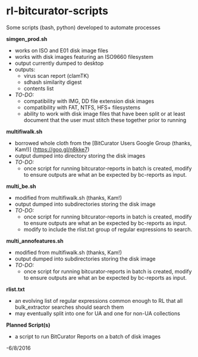 # rl-bitcurator-scripts
Some scripts (bash, python) developed to automate processes

**simgen_prod.sh** 
- works on ISO and E01 disk image files
- works with disk images featuring an ISO9660 filesystem
- output currently dumped to desktop
- outputs:
  - virus scan report (clamTK)
  - sdhash similarity digest
  - contents list
- *TO-DO:*
  - compatibility with IMG, DD file extension disk images
  - compatibility with FAT, NTFS, HFS+ filesystems
  - ability to work with disk image files that have been split or at least document that the user must stitch these together prior to running
 
**multifiwalk.sh**
- borrowed whole cloth from the [BitCurator Users Google Group (thanks, Kam!)] (https://goo.gl/n8kke7)
- output dumped into directory storing the disk images
- *TO-DO:*
  - once script for running bitcurator-reports in batch is created, modify to ensure outputs are what an be expected by bc-reports as input.

**multi_be.sh**
- modified from multifiwalk.sh (thanks, Kam!)
- output dumped into subdirectories storing the disk image
- *TO-DO:*
  - once script for running bitcurator-reports in batch is created, modify to ensure outputs are what an be expected by bc-reports as input.
  - modify to include the rlist.txt group of regular expressions to search.
 

**multi_annofeatures.sh**
- modified from multifiwalk.sh (thanks, Kam!)
- output dumped into subdirectories storing the disk image
- *TO-DO:*
  - once script for running bitcurator-reports in batch is created, modify to ensure outputs are what an be expected by bc-reports as input.

**rlist.txt**
- an evolving list of regular expressions common enough to RL that all bulk_extractor searches should search them
- may eventually split into one for UA and one for non-UA collections

**Planned Script(s)**
- a script to run BitCurator Reports on a batch of disk images

-6/8/2016
